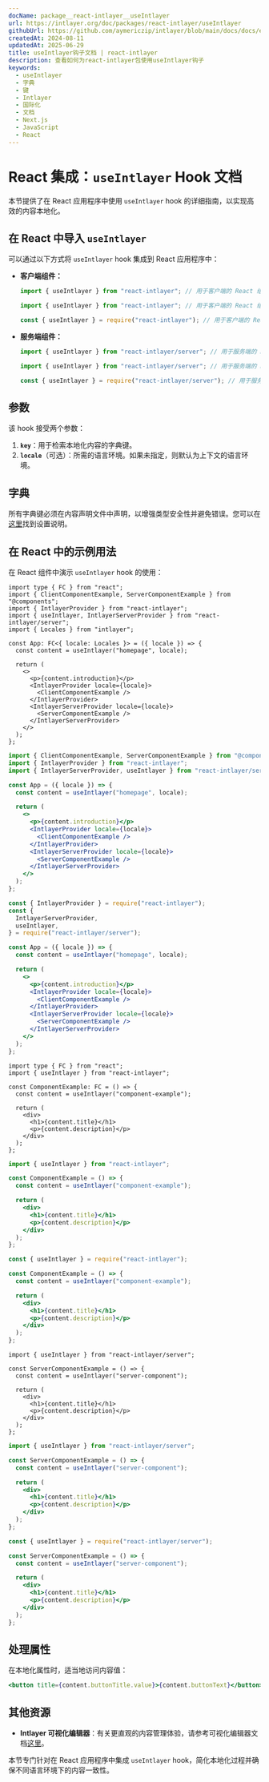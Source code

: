 ```yaml
---
docName: package__react-intlayer__useIntlayer
url: https://intlayer.org/doc/packages/react-intlayer/useIntlayer
githubUrl: https://github.com/aymericzip/intlayer/blob/main/docs/docs/en/packages/react-intlayer/useIntlayer.md
createdAt: 2024-08-11
updatedAt: 2025-06-29
title: useIntlayer钩子文档 | react-intlayer
description: 查看如何为react-intlayer包使用useIntlayer钩子
keywords:
  - useIntlayer
  - 字典
  - 键
  - Intlayer
  - 国际化
  - 文档
  - Next.js
  - JavaScript
  - React
---
```


# React 集成：`useIntlayer` Hook 文档

本节提供了在 React 应用程序中使用 `useIntlayer` hook 的详细指南，以实现高效的内容本地化。

## 在 React 中导入 `useIntlayer`

可以通过以下方式将 `useIntlayer` hook 集成到 React 应用程序中：

- **客户端组件：**

  ```typescript codeFormat="typescript"
  import { useIntlayer } from "react-intlayer"; // 用于客户端的 React 组件
  ```

  ```javascript codeFormat="esm"
  import { useIntlayer } from "react-intlayer"; // 用于客户端的 React 组件
  ```

  ```javascript codeFormat="commonjs"
  const { useIntlayer } = require("react-intlayer"); // 用于客户端的 React 组件
  ```

- **服务端组件：**

  ```typescript codeFormat="commonjs"
  import { useIntlayer } from "react-intlayer/server"; // 用于服务端的 React 组件
  ```

  ```javascript codeFormat="esm"
  import { useIntlayer } from "react-intlayer/server"; // 用于服务端的 React 组件
  ```

  ```javascript codeFormat="commonjs"
  const { useIntlayer } = require("react-intlayer/server"); // 用于服务端的 React 组件
  ```

## 参数

该 hook 接受两个参数：

1. **`key`**：用于检索本地化内容的字典键。
2. **`locale`**（可选）：所需的语言环境。如果未指定，则默认为上下文的语言环境。

## 字典

所有字典键必须在内容声明文件中声明，以增强类型安全性并避免错误。您可以在[这里](https://github.com/aymericzip/intlayer/blob/main/docs/docs/zh/dictionary/get_started.md)找到设置说明。

## 在 React 中的示例用法

在 React 组件中演示 `useIntlayer` hook 的使用：

```tsx fileName="src/app.tsx" codeFormat="typescript"
import type { FC } from "react";
import { ClientComponentExample, ServerComponentExample } from "@components";
import { IntlayerProvider } from "react-intlayer";
import { useIntlayer, IntlayerServerProvider } from "react-intlayer/server";
import { Locales } from "intlayer";

const App: FC<{ locale: Locales }> = ({ locale }) => {
  const content = useIntlayer("homepage", locale);

  return (
    <>
      <p>{content.introduction}</p>
      <IntlayerProvider locale={locale}>
        <ClientComponentExample />
      </IntlayerProvider>
      <IntlayerServerProvider locale={locale}>
        <ServerComponentExample />
      </IntlayerServerProvider>
    </>
  );
};
```

```jsx fileName="src/app.mjx" codeFormat="esm"
import { ClientComponentExample, ServerComponentExample } from "@components";
import { IntlayerProvider } from "react-intlayer";
import { IntlayerServerProvider, useIntlayer } from "react-intlayer/server";

const App = ({ locale }) => {
  const content = useIntlayer("homepage", locale);

  return (
    <>
      <p>{content.introduction}</p>
      <IntlayerProvider locale={locale}>
        <ClientComponentExample />
      </IntlayerProvider>
      <IntlayerServerProvider locale={locale}>
        <ServerComponentExample />
      </IntlayerServerProvider>
    </>
  );
};
```

```jsx fileName="src/app.csx" codeFormat="commonjs"
const { IntlayerProvider } = require("react-intlayer");
const {
  IntlayerServerProvider,
  useIntlayer,
} = require("react-intlayer/server");

const App = ({ locale }) => {
  const content = useIntlayer("homepage", locale);

  return (
    <>
      <p>{content.introduction}</p>
      <IntlayerProvider locale={locale}>
        <ClientComponentExample />
      </IntlayerProvider>
      <IntlayerServerProvider locale={locale}>
        <ServerComponentExample />
      </IntlayerServerProvider>
    </>
  );
};
```

```tsx fileName="src/components/ComponentExample.tsx" codeFormat="typescript"
import type { FC } from "react";
import { useIntlayer } from "react-intlayer";

const ComponentExample: FC = () => {
  const content = useIntlayer("component-example");

  return (
    <div>
      <h1>{content.title}</h1>
      <p>{content.description}</p>
    </div>
  );
};
```

```jsx fileName="src/components/ComponentExample.mjx" codeFormat="esm"
import { useIntlayer } from "react-intlayer";

const ComponentExample = () => {
  const content = useIntlayer("component-example");

  return (
    <div>
      <h1>{content.title}</h1>
      <p>{content.description}</p>
    </div>
  );
};
```

```jsx fileName="src/components/ComponentExample.csx" codeFormat="commonjs"
const { useIntlayer } = require("react-intlayer");

const ComponentExample = () => {
  const content = useIntlayer("component-example");

  return (
    <div>
      <h1>{content.title}</h1>
      <p>{content.description}</p>
    </div>
  );
};
```

```tsx fileName="src/components/ServerComponentExample.tsx" codeFormat="typescript"
import { useIntlayer } from "react-intlayer/server";

const ServerComponentExample = () => {
  const content = useIntlayer("server-component");

  return (
    <div>
      <h1>{content.title}</h1>
      <p>{content.description}</p>
    </div>
  );
};
```

```jsx fileName="src/components/ServerComponentExample.mjx" codeFormat="esm"
import { useIntlayer } from "react-intlayer/server";

const ServerComponentExample = () => {
  const content = useIntlayer("server-component");

  return (
    <div>
      <h1>{content.title}</h1>
      <p>{content.description}</p>
    </div>
  );
};
```

```jsx fileName="src/components/ServerComponentExample.csx" codeFormat="commonjs"
const { useIntlayer } = require("react-intlayer/server");

const ServerComponentExample = () => {
  const content = useIntlayer("server-component");

  return (
    <div>
      <h1>{content.title}</h1>
      <p>{content.description}</p>
    </div>
  );
};
```

## 处理属性

在本地化属性时，适当地访问内容值：

```jsx
<button title={content.buttonTitle.value}>{content.buttonText}</button>
```

## 其他资源

- **Intlayer 可视化编辑器**：有关更直观的内容管理体验，请参考可视化编辑器文档[这里](https://github.com/aymericzip/intlayer/blob/main/docs/docs/zh/intlayer_visual_editor.md)。

本节专门针对在 React 应用程序中集成 `useIntlayer` hook，简化本地化过程并确保不同语言环境下的内容一致性。
